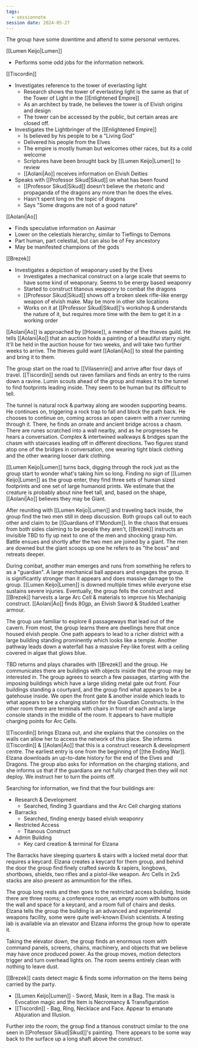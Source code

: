 ```yaml
---
tags:
  - sessionnote
session date: 2024-05-27
---
```


The group have some downtime and attend to some personal ventures.

[[Lumen Keijo|Lumen]]
- Performs some odd jobs for the information network.

[[Tiscordin]]
- Investigates reference to the tower of everlasting light
	- Research shows the tower of everlasting light is the same as that of the Tower of Light in the [[Enlightened Empire]]
	- As an architect by trade, he believes the tower is of Elvish origins and design
	- The tower can be accessed by the public, but certain areas are closed off.
- Investigates the Lightbringer of the [[Enlightened Empire]]
	- Is believed by his people to be a "Living God"
	- Delivered his people from the Elves
	- The empire is mostly human but welcomes other races, but its a cold welcome
	- Scriptures have been brought back by [[Lumen Keijo|Lumen]] to review
	- [[Aolani|Ao]] receives information on Elvish Deities
- Speaks with [[Professor Sikud|Sikud]] on what has been found
	- [[Professor Sikud|Sikud]] doesn't believe the rhetoric and propaganda of the dragons any more than he does the elves.
	- Hasn't spent long on the topic of dragons
	- Says "Some dragons are not of a good nature"

[[Aolani|Ao]]
- Finds speculative information on Aasimar
- Lower on the celestials hierarchy, similar to Tieflings to Demons
- Part human, part celestial, but can also be of Fey ancestory
- May be manifested champions of the gods

[[Brezek]]
- Investigates a depiction of weaponary used by the Elves
	- Investigates a mechanical construct on a large scale that seems to have some kind of weaponary. Seems to be energy based weaponry
	- Started to construct titanous weaponry to combat the dragons
	- [[Professor Sikud|Sikud]] shows off a broken sleek rifle-like energy weapon of elvish make. May be more in other site locations
	- Works on it at [[Professor Sikud|Sikud]]'s workshop & understands the nature of it, but requires more time with the item to get it in a working order

[[Aolani|Ao]] is approached by [[Howie]], a member of the thieves guild. He tells [[Aolani|Ao]] that an auction holds a painting of a beautiful starry night. It'll be held in the auction house for two weeks, and will take two further weeks to arrive. The thieves guild want [[Aolani|Ao]] to steal the painting and bring it to them.

The group start on the road to [[Vilasenrin]] and arrive after four days of travel. [[Tiscordin]] sends out raven familiars and finds an entry to the ruins down a ravine. Lumin scouts ahead of the group and makes it to the tunnel to find footprints leading inside. They seem to be human but its difficult to tell.

The tunnel is natural rock & partway along are wooden supporting beams. He continues on, triggering a rock trap to fall and block the path back. He chooses to continue on, coming across an open cavern with a river running through it. There, he finds an ornate and ancient bridge across a chasm. There are runes scratched into a wall nearby, and as he progresses he hears a conversation. Complex & intertwined walkways & bridges span the chasm with staircases leading off in different directions. Two figures stand atop one of the bridges in conversation, one wearing tight black clothing and the other wearing looser dark clothing.

[[Lumen Keijo|Lumen]] turns back, digging through the rock just as the group start to wonder what's taking him so long. Finding no sign of [[Lumen Keijo|Lumen]] as the group enter, they find three sets of human sized footprints and one set of large humanoid prints. We estimate that the creature is probably about nine feet tall, and, based on the shape, [[Aolani|Ao]] believes they may be Giant.

After reuniting with [[Lumen Keijo|Lumen]] and traveling back inside, the group find the two men still in deep discussion. Both groups call out to each other and claim to be [[Guardians of Il'Mondum]]. In the chaos that ensues from both sides claiming to be people they aren't, [[Brezek]] instructs an invisible TBD to fly up next to one of the men and shocking grasp him. Battle ensues and shortly after the two men are joined by a giant. The men are downed but the giant scoops up one he refers to as "the boss" and retreats deeper. 

During combat, another man emerges and runs from something he refers to as a "guardian". A large mechanical ball appears and engages the group. It is significantly stronger than it appears and does massive damage to the group. [[Lumen Keijo|Lumen]] is downed multiple times while everyone else sustains severe injuries. Eventually, the group fells the construct and [[Brezek]] harvests a large Arc Cell & materials to improve his Mechanipig construct. [[Aolani|Ao]] finds 80gp, an Elvish Sword & Studded Leather armour.

The group use familiar to explore 8 passageways that lead out of the cavern. From most, the group learns there are dwellings here that once housed elvish people. One path appears to lead to a richer district with a large building standing prominently which looks like a temple. Another pathway leads down a waterfall has a massive Fey-like forest with a ceiling covered in algae that glows blue.

TBD returns and plays charades with [[Brezek]] and the group. He communicates there are buildings with objects inside that the group may be interested in. The group agrees to search a few passages, starting with the imposing buildings which have a large sliding metal gate out front. Four buildings standing a courtyard, and the group find what appears to be a gatehouse inside. We open the front gate & another inside which leads to what appears to be a charging station for the Guardian Constructs. In the other room there are terminals with chairs in front of each and a large console stands in the middle of the room. It appears to have multiple charging points for Arc Cells.

[[Tiscordin]] brings Elzana out, and she explains that the consoles on the walls can allow her to access the network of this place. She informs [[Tiscordin]] & [[Aolani|Ao]] that this is a construct research & development centre. The earliest entry is one from the beginning of [[the Ending War]]. Elzana downloads an up-to-date history for the end of the Elves and Dragons. The group also asks for information on the charging stations, and she informs us that if the guardians are not fully charged then they will not deploy. We instruct her to turn the points off.

Searching for information, we find that the four buildings are:
- Research & Development
	- Searched, finding 3 guardians and the Arc Cell charging stations
- Barracks
	- Searched, finding energy based elvish weaponry
- Restricted Access
	- Titanous Construct
- Admin Building
	- Key card creation & terminal for Elzana

The Barracks have sleeping quarters & stairs with a locked metal door that requires a keycard. Elzana creates a keycard for them group, and behind the door the group find finely crafted swords & rapiers, longbows, shortbows, shields, two rifles and a pistol-like weapon. Arc Cells in 2x5 stacks are also present as ammunition for the rifles.

The group long rests and then goes to the restricted access building. Inside there are three rooms; a conference room, an empty room with buttons on the wall and space for a keycard, and a room full of chairs and desks. Elzana tells the group the building is an advanced and experimental weapons facility, some were quite well-known Elvish scientists. A testing lab is available via an elevator and Elzana informs the group how to operate it.

Taking the elevator down, the group finds an enormous room with command panels, screens, chains, machinery, and objects that we believe may have once produced power. As the group moves, motion detectors trigger and turn overhead lights on. The room seems entirely clean with nothing to leave dust.

[[Brezek]] casts detect magic & finds some information on the items being carried by the party.
- [[Lumen Keijo|Lumen]] - Sword, Mask, Item in a Bag. The mask is Evocation magic and the Item is Necromancy & Transfiguration
- [[Tiscordin]] - Bag, Ring, Necklace and Face. Appear to emanate Abjuration and Illusion.

Further into the room, the group find a titanous construct similar to the one seen in [[Professor Sikud|Sikud]]'s painting. There appears to be some way back to the surface up a long shaft above the construct.